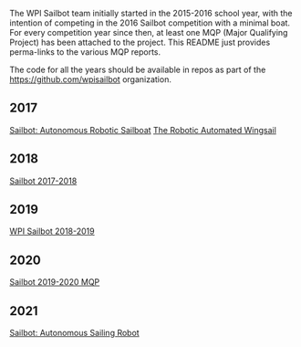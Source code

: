 The WPI Sailbot team initially started in the 2015-2016 school year,
with the intention of competing in the 2016 Sailbot competition with
a minimal boat. For every competition year since then, at least one
MQP (Major Qualifying Project) has been attached to the project.
This README just provides perma-links to the various MQP reports.

The code for all the years should be available in repos as part of the
https://github.com/wpisailbot organization.

## 2017

[Sailbot: Autonomous Robotic Sailboat](https://digital.wpi.edu/show/h128ng14d)
[The Robotic Automated Wingsail](https://digital.wpi.edu/show/gh93h101x)

## 2018

[Sailbot 2017-2018](https://digital.wpi.edu/show/kh04dr31s)

## 2019

[WPI Sailbot 2018-2019](https://digital.wpi.edu/show/6969z363d)

## 2020

[Sailbot 2019-2020 MQP](https://digital.wpi.edu/show/6q182n68s)

## 2021
[Sailbot: Autonomous Sailing Robot](https://digital.wpi.edu/show/vt150n19z)
